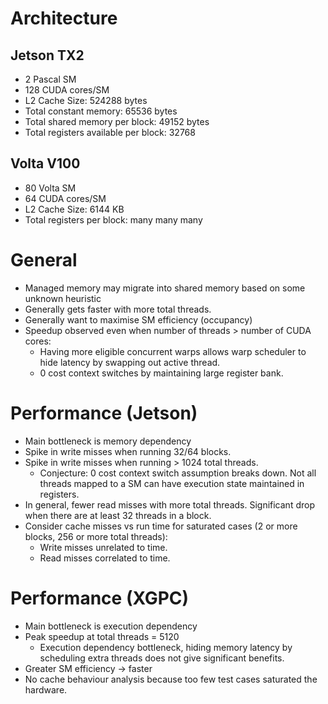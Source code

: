 # Architecture

## Jetson TX2

- 2 Pascal SM
- 128 CUDA cores/SM
- L2 Cache Size: 524288 bytes
- Total constant memory: 65536 bytes
- Total shared memory per block: 49152 bytes
- Total registers available per block: 32768

## Volta V100

- 80 Volta SM
- 64 CUDA cores/SM
- L2 Cache Size: 6144 KB
- Total registers per block: many many many

# General

- Managed memory may migrate into shared memory based on some unknown heuristic
- Generally gets faster with more total threads.
- Generally want to maximise SM efficiency (occupancy)
- Speedup observed even when number of threads > number of CUDA cores:
  - Having more eligible concurrent warps allows warp scheduler to hide latency by swapping out active thread.
  - 0 cost context switches by maintaining large register bank.

# Performance (Jetson)

- Main bottleneck is memory dependency
- Spike in write misses when running 32/64 blocks.
- Spike in write misses when running > 1024 total threads.
  - Conjecture: 0 cost context switch assumption breaks down. Not all threads mapped to a SM can have execution state maintained in registers.
- In general, fewer read misses with more total threads. Significant drop when there are at least 32 threads in a block.
- Consider cache misses vs run time for saturated cases (2 or more blocks, 256 or more total threads):
  - Write misses unrelated to time.
  - Read misses correlated to time.

# Performance (XGPC)

- Main bottleneck is execution dependency
- Peak speedup at total threads = 5120
  - Execution dependency bottleneck, hiding memory latency by scheduling extra threads does not give significant benefits.
- Greater SM efficiency -> faster
- No cache behaviour analysis because too few test cases saturated the hardware.

